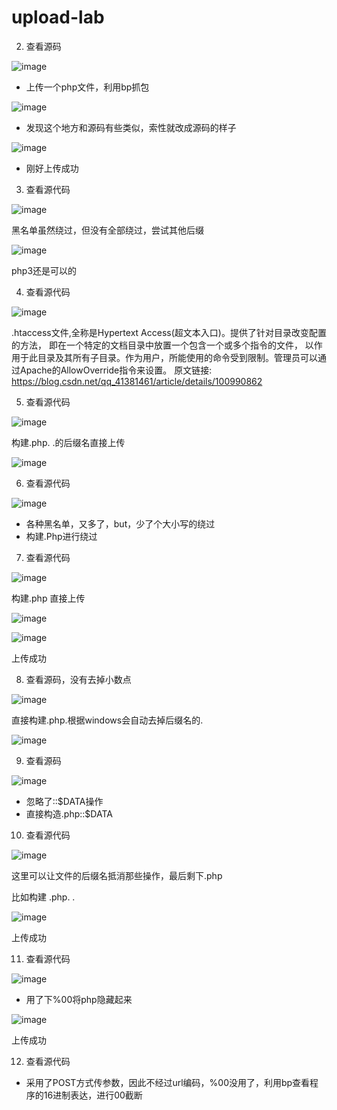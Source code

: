 # upload-lab
2. 查看源码

![image](https://user-images.githubusercontent.com/76896357/114292010-3c3c9880-9abe-11eb-92a2-03e3e6d93e70.png)

* 上传一个php文件，利用bp抓包

![image](https://user-images.githubusercontent.com/76896357/114292062-9a697b80-9abe-11eb-8b46-cc15ba5ad72f.png)

* 发现这个地方和源码有些类似，索性就改成源码的样子

![image](https://user-images.githubusercontent.com/76896357/114292083-bcfb9480-9abe-11eb-9a03-2715d212d74e.png)

* 刚好上传成功

3. 查看源代码

![image](https://user-images.githubusercontent.com/76896357/114292260-d9e49780-9abf-11eb-9a67-aff585598602.png)

黑名单虽然绕过，但没有全部绕过，尝试其他后缀

![image](https://user-images.githubusercontent.com/76896357/114292377-abb38780-9ac0-11eb-8901-500be4f1f457.png)

php3还是可以的

4. 查看源代码

![image](https://user-images.githubusercontent.com/76896357/114292501-752a3c80-9ac1-11eb-9b60-f515bb580a24.png)

.htaccess文件,全称是Hypertext Access(超文本入口)。提供了针对目录改变配置的方法， 即在一个特定的文档目录中放置一个包含一个或多个指令的文件， 以作用于此目录及其所有子目录。作为用户，所能使用的命令受到限制。管理员可以通过Apache的AllowOverride指令来设置。
原文链接:
  https://blog.csdn.net/qq_41381461/article/details/100990862
  
5. 查看源代码

![image](https://user-images.githubusercontent.com/76896357/114293312-a3ab1600-9ac7-11eb-8fdc-d60717f18781.png)

构建.php. .的后缀名直接上传

![image](https://user-images.githubusercontent.com/76896357/114293351-ecfb6580-9ac7-11eb-960f-9f878f0a5a44.png)

  
6. 查看源代码

![image](https://user-images.githubusercontent.com/76896357/114293148-524e5700-9ac6-11eb-881e-28deea048f1a.png)

* 各种黑名单，又多了，but，少了个大小写的绕过
* 构建.Php进行绕过

7. 查看源代码

![image](https://user-images.githubusercontent.com/76896357/114293377-3350c480-9ac8-11eb-8713-504770fab9ac.png)

构建.php 直接上传

![image](https://user-images.githubusercontent.com/76896357/114293465-c853bd80-9ac8-11eb-826e-586f3a621efd.png)


![image](https://user-images.githubusercontent.com/76896357/114293157-7c077e00-9ac6-11eb-82d3-f7c4184cf647.png)

上传成功


8. 查看源码，没有去掉小数点

![image](https://user-images.githubusercontent.com/76896357/114297735-f515ce00-9ae4-11eb-8ea2-43ed44c826a2.png)

直接构建.php.根据windows会自动去掉后缀名的.

![image](https://user-images.githubusercontent.com/76896357/114297786-4cb43980-9ae5-11eb-8192-9794013013ed.png)

9. 查看源码

![image](https://user-images.githubusercontent.com/76896357/114297808-66558100-9ae5-11eb-935a-8210900e361c.png)

* 忽略了::$DATA操作
* 直接构造.php::$DATA

10. 查看源代码

![image](https://user-images.githubusercontent.com/76896357/114297869-c0564680-9ae5-11eb-9175-034f2ab2af30.png)

这里可以让文件的后缀名抵消那些操作，最后剩下.php

比如构建 .php. .

![image](https://user-images.githubusercontent.com/76896357/114297900-eed42180-9ae5-11eb-9760-a66f94062e29.png)

上传成功

11. 查看源代码

![image](https://user-images.githubusercontent.com/76896357/114297943-4d999b00-9ae6-11eb-83dc-5ac07316a4fe.png)

* 用了下%00将php隐藏起来

![image](https://user-images.githubusercontent.com/76896357/114298064-019b2600-9ae7-11eb-997e-b4c527556ec7.png)

上传成功

12. 查看源代码

* 采用了POST方式传参数，因此不经过url编码，%00没用了，利用bp查看程序的16进制表达，进行00截断

